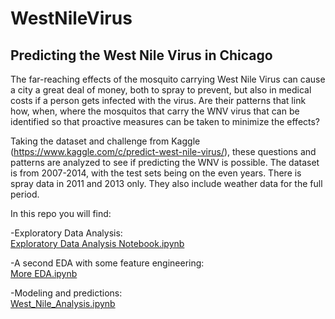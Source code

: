 # WestNileVirus
## Predicting the West Nile Virus in Chicago

The far-reaching effects of the mosquito carrying West Nile Virus can cause a city a great deal of money, both to spray to prevent, but also in medical costs if a person gets infected with the virus.  Are their patterns that link how, when, where the mosquitos that carry the WNV virus that can be identified so that proactive measures can be taken to minimize the effects?

Taking the dataset and challenge from Kaggle (https://www.kaggle.com/c/predict-west-nile-virus/), these questions and patterns are analyzed to see if predicting the WNV is possible.  The dataset is from 2007-2014, with the test sets being on the even years.  There is spray data in 2011 and 2013 only.  They also include weather data for the full period.  

In this repo you will find:

-Exploratory Data Analysis:<br/>
  [Exploratory Data Analysis Notebook.ipynb](https://github.com/SamLundberg/WestNileVirus/blob/master/Exploratory_Data_Analysis_Notebook.ipynb)

-A second EDA with some feature engineering:<br/>
  [More EDA.ipynb](https://github.com/SamLundberg/WestNileVirus/blob/master/More_EDA.ipynb)

-Modeling and predictions:<br/>
  [West_Nile_Analysis.ipynb](https://github.com/SamLundberg/WestNileVirus/blob/master/West_Nile_Analysis.ipynb)
